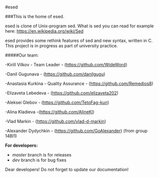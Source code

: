 #esed

###This is the home of esed.

esed is clone of Unix-program sed. What is sed you can read for example here: https://en.wikipedia.org/wiki/Sed

esed provides some rethink features of sed and new syntax, written in C.
This project is in progress as part of university practice.


#####Our team:

-Kirill Vilkov - Team Leader - (https://github.com/WideWord)

-Danil Gugunava - (https://github.com/danilgugu)

-Anastasia Kurkina - Quality Assurance - (https://github.com/Remedios8)

-Elizaveta Lebedeva - (https://github.com/elizaveta202)

-Aleksei Glebov - (https://github.com/TetoFag-kun)

-Alina Kladieva -(https://github.com/AlineKl)

-Vlad Markin - (https://github.com/vlad-d-markin)

-Alexander Dydychkin - (https://github.com/GoAlexander)  (from group 14BI1)


__For developers:__
 + _master_ branch is for releases
 + _dev_ branch is for bug fixes


Dear developers! Do not forget to update our documentation!
